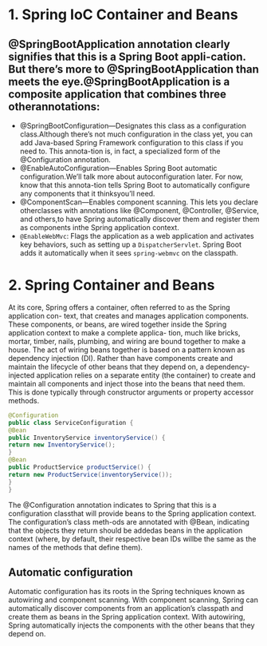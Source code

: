 # 1. Spring IoC Container and Beans

## @SpringBootApplication annotation clearly signifies that this is a Spring Boot appli-cation. But there’s more to @SpringBootApplication than meets the eye.@SpringBootApplication  is  a  composite  application  that  combines  three  otherannotations:

- @SpringBootConfiguration—Designates  this  class  as  a  configuration  class.Although  there’s  not  much  configuration  in  the  class  yet,  you  can  add  Java-based Spring Framework configuration to this class if you need to. This annota-tion is, in fact, a specialized form of the @Configuration annotation.
- @EnableAutoConfiguration—Enables  Spring  Boot  automatic  configuration.We’ll talk more about autoconfiguration later. For now, know that this annota-tion tells Spring Boot to automatically configure any components that it thinksyou’ll need.
- @ComponentScan—Enables  component  scanning.  This  lets  you  declare  otherclasses  with  annotations  like  @Component, @Controller, @Service,  and  others,to have Spring automatically discover them and register them as components inthe Spring application context.
- `@EnableWebMvc`: Flags the application as a web application and activates key behaviors, such as setting up a `DispatcherServlet`. Spring Boot adds it automatically when it sees `spring-webmvc` on the classpath.

# 2. Spring Container and Beans

At its core, Spring offers a container, often referred to as the Spring application con-
text, that creates and manages application components. These components, or beans,
are wired together inside the Spring application context to make a complete applica-
tion, much like bricks, mortar, timber, nails, plumbing, and wiring are bound together
to make a house.
The act of wiring beans together is based on a pattern known as dependency injection
(DI). Rather than have components create and maintain the lifecycle of other beans
that they depend on, a dependency-injected application relies on a separate entity
(the container) to create and maintain all components and inject those into the beans
that need them. This is done typically through constructor arguments or property
accessor methods.

```java
@Configuration
public class ServiceConfiguration {
@Bean
public InventoryService inventoryService() {
return new InventoryService();
}
@Bean
public ProductService productService() {
return new ProductService(inventoryService());
}
}
```

The @Configuration annotation indicates to Spring that this is a configuration classthat will provide beans to the Spring application context. The configuration’s class meth-ods are annotated with @Bean, indicating that the objects they return should be addedas beans in the application context (where, by default, their respective bean IDs willbe the same as the names of the methods that define them).

## Automatic configuration

Automatic configuration has its roots in the Spring techniques known as autowiring and component scanning. With component scanning, Spring can automatically discover components from an application’s classpath and create them as beans in the Spring application context. With autowiring, Spring automatically injects the components with the other beans that they depend on.